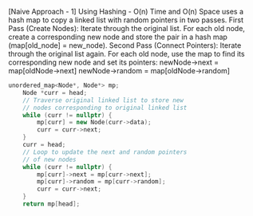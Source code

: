 <p>[Naive Approach - 1] Using Hashing - O(n) Time and O(n) Space
uses a hash map to copy a linked list with random pointers in two passes.
First Pass (Create Nodes): Iterate through the original list. For each old node, create a corresponding new node and store the pair in a hash map (map[old_node] = new_node).
Second Pass (Connect Pointers): Iterate through the original list again. For each old node, use the map to find its corresponding new node and set its pointers:
newNode->next = map[oldNode->next]
newNode->random = map[oldNode->random]</p>

```cpp
unordered_map<Node*, Node*> mp;
    Node *curr = head;
    // Traverse original linked list to store new 
  	// nodes corresponding to original linked list
    while (curr != nullptr) {
        mp[curr] = new Node(curr->data);
        curr = curr->next;
    }
  	curr = head;
    // Loop to update the next and random pointers 
  	// of new nodes 
    while (curr != nullptr) {
      	mp[curr]->next = mp[curr->next];
      	mp[curr]->random = mp[curr->random];
      	curr = curr->next;
    }
    return mp[head];
